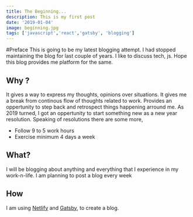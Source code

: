 ```yaml
---
title: The Beginning...
description: This is my first post
date: '2019-01-04'
image: beginning.jpg
tags: ['javascript','react','gatsby', 'blogging']
---
```



#Preface
This is going to be my latest blogging attempt. I had stopped maintaining the blog for last couple of years. 
I like to discuss tech, js. Hope this blog provides me platform for the same.


## Why ?
It gives a way to express my thoughts, opinions over situations. 
It gives me a break from continous flow of thoughts related to work. Provides an oppertunity to step back and retrospect things happening arround me. 
As 2019 turned, I got an oppertunity to start something new as a new year resolution. 
Speaking of resolutions there are some more,
* Follow 9 to 5 work hours 
* Exercise minimum 4 days a week 

## What? 
I will be blogging about anything and everything that I experience in my work-n-life. 
I am planning to post a blog every week 

## How
I am using [Netlify](https://www.netlify.com/) and [Gatsby](https://www.gatsbyjs.org/), to create a blog. 






